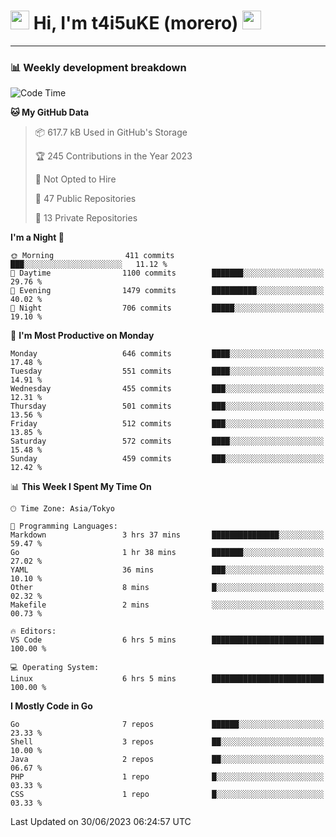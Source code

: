 <!-- Title -->
<h1>
    <img src="https://emojis.slackmojis.com/emojis/images/1600385609/10490/cactuar.gif?1600385609" width="30"/> 
    Hi, I'm t4i5uKE (morero) 
    <img src="https://emojis.slackmojis.com/emojis/images/1600385609/10490/cactuar.gif?1600385609" width="30"/>
</h1>

---

<h3> 📊 Weekly development breakdown </h3>
<!-- waka-readme-stats -->

<!--START_SECTION:waka-->
![Code Time](http://img.shields.io/badge/Code%20Time-1%2C567%20hrs%201%20min-blue)

**🐱 My GitHub Data** 

> 📦 617.7 kB Used in GitHub's Storage 
 > 
> 🏆 245 Contributions in the Year 2023
 > 
> 🚫 Not Opted to Hire
 > 
> 📜 47 Public Repositories 
 > 
> 🔑 13 Private Repositories 
 > 
**I'm a Night 🦉** 

```text
🌞 Morning                411 commits         ███░░░░░░░░░░░░░░░░░░░░░░   11.12 % 
🌆 Daytime                1100 commits        ███████░░░░░░░░░░░░░░░░░░   29.76 % 
🌃 Evening                1479 commits        ██████████░░░░░░░░░░░░░░░   40.02 % 
🌙 Night                  706 commits         █████░░░░░░░░░░░░░░░░░░░░   19.10 % 
```
📅 **I'm Most Productive on Monday** 

```text
Monday                   646 commits         ████░░░░░░░░░░░░░░░░░░░░░   17.48 % 
Tuesday                  551 commits         ████░░░░░░░░░░░░░░░░░░░░░   14.91 % 
Wednesday                455 commits         ███░░░░░░░░░░░░░░░░░░░░░░   12.31 % 
Thursday                 501 commits         ███░░░░░░░░░░░░░░░░░░░░░░   13.56 % 
Friday                   512 commits         ███░░░░░░░░░░░░░░░░░░░░░░   13.85 % 
Saturday                 572 commits         ████░░░░░░░░░░░░░░░░░░░░░   15.48 % 
Sunday                   459 commits         ███░░░░░░░░░░░░░░░░░░░░░░   12.42 % 
```


📊 **This Week I Spent My Time On** 

```text
🕑︎ Time Zone: Asia/Tokyo

💬 Programming Languages: 
Markdown                 3 hrs 37 mins       ███████████████░░░░░░░░░░   59.47 % 
Go                       1 hr 38 mins        ███████░░░░░░░░░░░░░░░░░░   27.02 % 
YAML                     36 mins             ███░░░░░░░░░░░░░░░░░░░░░░   10.10 % 
Other                    8 mins              █░░░░░░░░░░░░░░░░░░░░░░░░   02.32 % 
Makefile                 2 mins              ░░░░░░░░░░░░░░░░░░░░░░░░░   00.73 % 

🔥 Editors: 
VS Code                  6 hrs 5 mins        █████████████████████████   100.00 % 

💻 Operating System: 
Linux                    6 hrs 5 mins        █████████████████████████   100.00 % 
```

**I Mostly Code in Go** 

```text
Go                       7 repos             ██████░░░░░░░░░░░░░░░░░░░   23.33 % 
Shell                    3 repos             ██░░░░░░░░░░░░░░░░░░░░░░░   10.00 % 
Java                     2 repos             ██░░░░░░░░░░░░░░░░░░░░░░░   06.67 % 
PHP                      1 repo              █░░░░░░░░░░░░░░░░░░░░░░░░   03.33 % 
CSS                      1 repo              █░░░░░░░░░░░░░░░░░░░░░░░░   03.33 % 
```




 Last Updated on 30/06/2023 06:24:57 UTC
<!--END_SECTION:waka-->
